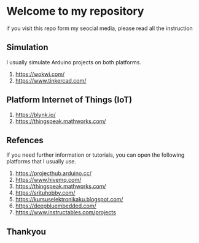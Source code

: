 # Welcome to my repository

if you visit this repo form my seocial media, please read all the instruction

## Simulation 
I usually simulate Arduino projects on both platforms.
1. https://wokwi.com/
2. https://www.tinkercad.com/

## Platform Internet of Things (IoT)
1. https://blynk.io/
2. https://thingspeak.mathworks.com/

## Refences
If you need further information or tutorials, you can open the following platforms that I usually use.
1. https://projecthub.arduino.cc/
2. https://www.hivemq.com/
3. https://thingspeak.mathworks.com/
4. https://srituhobby.com/
5. https://kursuselektronikaku.blogspot.com/
6. https://deepbluembedded.com/
7. https://www.instructables.com/projects

## Thankyou
